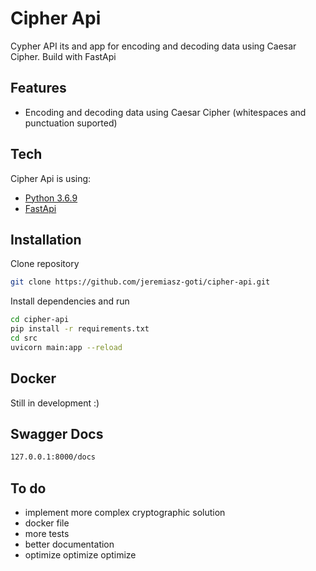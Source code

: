 # Cipher Api

Cypher API its and app for encoding and decoding data using Caesar Cipher. Build with FastApi

## Features

- Encoding and decoding data using Caesar Cipher (whitespaces and punctuation suported)

## Tech

Cipher Api is using:

- [Python 3.6.9](https://www.python.org/)
- [FastApi](https://fastapi.tiangolo.com/)


## Installation

Clone repository

```sh
git clone https://github.com/jeremiasz-goti/cipher-api.git
```

Install dependencies and run

```sh
cd cipher-api
pip install -r requirements.txt
cd src
uvicorn main:app --reload
```

## Docker

Still in development :)


## Swagger Docs
```sh
127.0.0.1:8000/docs
```

## To do

- implement more complex cryptographic solution
- docker file
- more tests
- better documentation
- optimize optimize optimize
